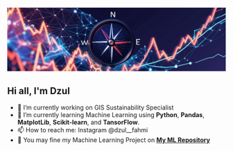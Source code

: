 
![AlamProgram](img/image.jpg)

## Hi all, I'm Dzul 

<!--
**AlamProgram/AlamProgram** is a ✨ _special_ ✨ repository because its `README.md` (this file) appears on your GitHub profile.

Here are some ideas to get you started:

- 🔭 I’m currently working on ...
- 🌱 I’m currently learning ...
- 👯 I’m looking to collaborate on ...
- 🤔 I’m looking for help with ...
- 💬 Ask me about ...
- 📫 How to reach me: ...
- 😄 Pronouns: ...
- ⚡ Fun fact: ...
-->

- 🔭 I’m currently working on GIS Sustainability Specialist
- 🌱 I’m currently learning Machine Learning using **Python**, **Pandas**, **MatplotLib**, **Scikit-learn**, and  **TansorFlow**.
- 📫 How to reach me: Instagram @dzul__fahmi
- 🥗 You may fine my Machine Learning Project on [**My ML Repository**](https://github.com/AlamProgram/Machine_Learning_Project)
